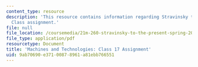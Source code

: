 ```yaml
---
content_type: resource
description: 'This resource contains information regarding Stravinsky to the present:
  Class assignment.'
file: null
file_location: /coursemedia/21m-260-stravinsky-to-the-present-spring-2016/9ab70690e37100878961a81ebb766551_MIT21M_260S16_assn17.pdf
file_type: application/pdf
resourcetype: Document
title: 'Machines and Technologies: Class 17 Assignment'
uid: 9ab70690-e371-0087-8961-a81ebb766551
---
```

